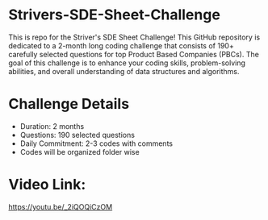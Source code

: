 # Strivers-SDE-Sheet-Challenge
This is repo for the Striver's SDE Sheet Challenge! This GitHub repository is dedicated to a 2-month long coding challenge that consists of 190+ carefully selected questions for top Product Based Companies (PBCs). The goal of this challenge is to enhance your coding skills, problem-solving abilities, and overall understanding of data structures and algorithms.

# Challenge Details
- Duration: 2 months
- Questions: 190 selected questions
- Daily Commitment: 2-3 codes with comments
- Codes will be organized folder wise
# Video Link:
https://youtu.be/_2iQOQiCzOM
